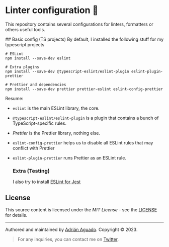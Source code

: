 # Linter configuration 🔦

This repository contains several configurations for linters, formatters or others useful tools.  

## Basic config (TS projects)
By default, I installed the following stuff for my typescript projects

```
# ESLint
npm install --save-dev eslint

# Extra plugins 
npm install --save-dev @typescript-eslint/eslint-plugin eslint-plugin-prettier

# Prettier and dependencies
npm install --save-dev prettier prettier-eslint eslint-config-prettier
```
Resume:
- `eslint` is the main ESLint library, the core.
- `@typescript-eslint/eslint-plugin` is a plugin that contains a bunch of TypeScript-specific rules.
- _Prettier_ is the Prettier library, nothing else.
- `eslint-config-prettier` helps us to disable all ESLint rules that may conflict with Prettier
- `eslint-plugin-prettier` runs Prettier as an ESLint rule.
  
  ### Extra (Testing)
  I also try to install [ESLint for Jest](https://www.npmjs.com/package/eslint-plugin-jest)

## License

This source content is licensed under the _MIT License_ - see the [LICENSE](LICENSE.md) for details.

---

Authored and maintained by [Adrián Aguado](https://github.com/aguadotzn). Copyright © 2023.

> For any inquiries, you can contact me on [Twitter](https://twitter.com/aguadotzn).
